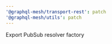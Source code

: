 ```yaml
---
'@graphql-mesh/transport-rest': patch
'@graphql-mesh/utils': patch
---
```


Export PubSub resolver factory
